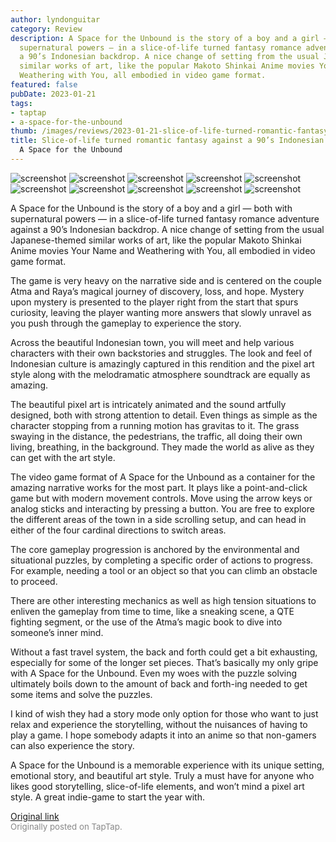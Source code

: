 ```yaml
---
author: lyndonguitar
category: Review
description: A Space for the Unbound is the story of a boy and a girl — both with
  supernatural powers — in a slice-of-life turned fantasy romance adventure against
  a 90’s Indonesian backdrop. A nice change of setting from the usual Japanese-themed
  similar works of art, like the popular Makoto Shinkai Anime movies Your Name and
  Weathering with You, all embodied in video game format.
featured: false
pubDate: 2023-01-21
tags:
- taptap
- a-space-for-the-unbound
thumb: /images/reviews/2023-01-21-slice-of-life-turned-romantic-fantasy-against-a-90s-indonesian-backdrop--a-space-for-the--0.avif
title: Slice-of-life turned romantic fantasy against a 90’s Indonesian backdrop |
  A Space for the Unbound
---
```


<div class="gallery">
  <img src="/images/reviews/2023-01-21-slice-of-life-turned-romantic-fantasy-against-a-90s-indonesian-backdrop--a-space-for-the--0.avif" alt="screenshot" />
  <img src="/images/reviews/2023-01-21-slice-of-life-turned-romantic-fantasy-against-a-90s-indonesian-backdrop--a-space-for-the--1.avif" alt="screenshot" />
  <img src="/images/reviews/2023-01-21-slice-of-life-turned-romantic-fantasy-against-a-90s-indonesian-backdrop--a-space-for-the--2.avif" alt="screenshot" />
  <img src="/images/reviews/2023-01-21-slice-of-life-turned-romantic-fantasy-against-a-90s-indonesian-backdrop--a-space-for-the--3.avif" alt="screenshot" />
  <img src="/images/reviews/2023-01-21-slice-of-life-turned-romantic-fantasy-against-a-90s-indonesian-backdrop--a-space-for-the--4.avif" alt="screenshot" />
  <img src="/images/reviews/2023-01-21-slice-of-life-turned-romantic-fantasy-against-a-90s-indonesian-backdrop--a-space-for-the--5.avif" alt="screenshot" />
  <img src="/images/reviews/2023-01-21-slice-of-life-turned-romantic-fantasy-against-a-90s-indonesian-backdrop--a-space-for-the--6.avif" alt="screenshot" />
  <img src="/images/reviews/2023-01-21-slice-of-life-turned-romantic-fantasy-against-a-90s-indonesian-backdrop--a-space-for-the--7.avif" alt="screenshot" />
  <img src="/images/reviews/2023-01-21-slice-of-life-turned-romantic-fantasy-against-a-90s-indonesian-backdrop--a-space-for-the--8.avif" alt="screenshot" />
  <img src="/images/reviews/2023-01-21-slice-of-life-turned-romantic-fantasy-against-a-90s-indonesian-backdrop--a-space-for-the--9.avif" alt="screenshot" />
</div>

A Space for the Unbound is the story of a boy and a girl — both with supernatural powers — in a slice-of-life turned fantasy romance adventure against a 90’s Indonesian backdrop. A nice change of setting from the usual Japanese-themed similar works of art, like the popular Makoto Shinkai Anime movies Your Name and Weathering with You, all embodied in video game format.

The game is very heavy on the narrative side and is centered on the couple Atma and Raya’s magical journey of discovery, loss, and hope. Mystery upon mystery is presented to the player right from the start that spurs curiosity, leaving the player wanting more answers that slowly unravel as you push through the gameplay to experience the story.

Across the beautiful Indonesian town, you will meet and help various characters with their own backstories and struggles. The look and feel of Indonesian culture is amazingly captured in this rendition and the pixel art style along with the melodramatic atmosphere soundtrack are equally as amazing.

The beautiful pixel art is intricately animated and the sound artfully designed, both with strong attention to detail. Even things as simple as the character stopping from a running motion has gravitas to it. The grass swaying in the distance, the pedestrians, the traffic, all doing their own living, breathing, in the background. They made the world as alive as they can get with the art style.

The video game format of A Space for the Unbound as a container for the amazing narrative works for the most part. It plays like a point-and-click game but with modern movement controls. Move using the arrow keys or analog sticks and interacting by pressing a button. You are free to explore the different areas of the town in a side scrolling setup, and can head in either of the four cardinal directions to switch areas.

The core gameplay progression is anchored by the environmental and situational puzzles, by completing a specific order of actions to progress. For example, needing a tool or an object so that you can climb an obstacle to proceed.

There are other interesting mechanics as well as high tension situations to enliven the gameplay from time to time, like a sneaking scene, a QTE fighting segment, or the use of the Atma’s magic book to dive into someone’s inner mind.

Without a fast travel system, the back and forth could get a bit exhausting, especially for some of the longer set pieces. That’s basically my only gripe with A Space for the Unbound. Even my woes with the puzzle solving ultimately boils down to the amount of back and forth-ing needed to get some items and solve the puzzles.

I kind of wish they had a story mode only option for those who want to just relax and experience the storytelling, without the nuisances of having to play a game. I hope somebody adapts it into an anime so that non-gamers can also experience the story.

A Space for the Unbound is a memorable experience with its unique setting, emotional story, and beautiful art style. Truly a must have for anyone who likes good storytelling, slice-of-life elements, and won’t mind a pixel art style. A great indie-game to start the year with.

[Original link](https://www.taptap.io/post/4287652)<br><span style="font-size: 0.95em; color: #888;">Originally posted on TapTap.</span>